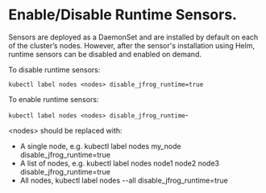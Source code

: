# Enable/Disable Runtime Sensors.

Sensors are deployed as a DaemonSet and are installed by default on each of the cluster’s nodes. However, after the sensor's installation using Helm, runtime sensors can be disabled and enabled on demand.

To disable runtime sensors:

`kubectl label nodes <nodes> disable_jfrog_runtime=true`

To enable runtime sensors:

`kubectl label nodes <nodes> disable_jfrog_runtime`-

\<nodes> should be replaced with:

* A single node, e.g. kubectl label nodes my\_node disable\_jfrog\_runtime=true
* A list of nodes, e.g. kubectl label nodes node1 node2 node3 disable\_jfrog\_runtime=true
* All nodes, kubectl label nodes --all disable\_jfrog\_runtime=true
